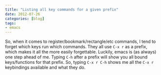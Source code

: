 ```yaml
---
title: "Listing all key commands for a given prefix"
date: 2012-07-26
categories: [blog]
tags:
- emacs
---
```

So, when it comes to register/bookmark/rectangle/etc commands, I tend to forget which keys run which commands. They all use `C-x r` as a prefix, which makes it all the more easily forgettable. Luckily, emacs is (as always) one step ahead of me. Typing `C-h` after a prefix will show you all bound keys/functions for that prefix. So, typing `C-x r C-h` shows me all the `C-x r` keybindings available and what they do.
